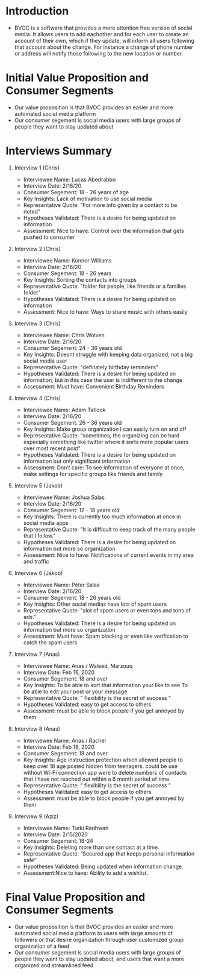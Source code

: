 # Introduction
* BVOC is a software that provides a more attention free version of social media. It allows users to add eachother and for each 
user to create an account of their own, which if they update, will inform all users following that account about the change. 
For instance a change of phone number or address will notify those following to the new location or number.

# Initial Value Proposition and Consumer Segments
* Our value proposition is that BVOC provides an easier and more automated social media platform
* Our consumer segement is social media users with large groups of people they want to stay updated about

# Interviews Summary
1. Interview 1 (Chris)
   * Interviewee Name: Lucas Abedrabbo 
   * Interview Date: 2/16/20
   * Consumer Segement: 18 - 26 years of age
   * Key Insights: Lack of motivation to use social media
   * Representative Quote: "For more info given by a contact to be noted"
   * Hypotheses Validated: There is a desire for being updated on information
   * Assessment: Nice to have: Control over the information that gets pushed to consumer

2. Interview 2 (Chris)
   * Interviewee Name: Konnor Williams
   * Interview Date: 2/16/20
   * Consumer Segement: 18 - 26 years
   * Key Insights: Sorting the contacts into groups
   * Representative Quote: "folder for people, like friends or a families folder"
   * Hypotheses Validated: There is a desire for being updated on information
   * Assessment: Nice to have: Ways to share music with others easily
 
3. Interview 3 (Chris)
   * Interviewee Name: Chris Wolven
   * Interview Date: 2/16/20
   * Consumer Segement: 24 - 36 years old
   * Key Insights: Doesnt struggle with keeping data organized, not a big social media user
   * Representative Quote: "definately birthday reminders"
   * Hypotheses Validated: There is a desire for being updated on information, but in this case the user is indifferent to the change
   * Assessment: Must have: Convenient Birthday Reminders 
   
4. Interview 4 (Chris) 
   * Interviewee Name: Adam Tatlock
   * Interview Date: 2/16/20
   * Consumer Segement: 26 - 36 years old
   * Key Insights: Make group organization I can easily turn on and off
   * Representative Quote: "sometimes, the organizing can be hard especially something like twitter where it sorts more popular users over most recent post" 
   * Hypotheses Validated: There is a desire for being updated on information but only significant information
   * Assessment: Don’t care: To see information of everyone at once, make settings for specific groups like friends and family
 
5. Interview 5 (Jakob)
   * Interviewee Name: Joshua Salas
   * Interview Date: 2/16/20
   * Consumer Segement: 12 - 18 years old
   * Key Insights: There is currently too much information at once in social media apps
   * Representative Quote: "It is difficult to keep track of the many people that I follow."
   * Hypotheses Validated: There is a desire for being updated on information but more so organization
   * Assessment: Nice to have: Notifications of current events in my area and traffic
 
6. Interview 6 (Jakob) 
   * Interviewee Name: Peter Salas
   * Interview Date: 2/16/20
   * Consumer Segement: 18 - 26 years old
   * Key Insights: Other social medias have lots of spam users
   * Representative Quote: "alot of spam users or even tons and tons of ads."
   * Hypotheses Validated: There is a desire for being updated on information but more so organization
   * Assessment: Must have: Spam blocking or even like verification to catch the spam users
 
7. Interview 7 (Anas) 
   * Interviewee Name: Anas / Waleed, Marzouq 
   * Interview Date: Feb 16, 2020
   * Consumer Segement: 18 and over 
   * Key Insights: 
    To be able to sort that information your like to see 
    To be able to edit your post or your message
   * Representative Quote: " flexibility is the secret of success "
   * Hypotheses Validated: easy to get access to others
   * Assessment: must be able to block people if you get annoyed by them

 
8. Interview 8 (Anas)
   * Interviewee Name: Anas / Rachel 
   * Interview Date: Feb 16, 2020
   * Consumer Segement: 18 and over 
   * Key Insights: Age instruction protection which allowed people to keep over 18 age posted hidden from teenagers. could be use without Wi-Fi connection app were to delete numbers of contacts that I have not reached out within a 6 month period of time
   * Representative Quote: " flexibility is the secret of success "
   * Hypotheses Validated: easy to get access to others
   * Assessment: must be able to block people if you get annoyed by them

 
9. Interview 9 (Aziz)
   * Interviewee Name: Turki Radhwan
   * Interview Date: 2/15/2020
   * Consumer Segement: 18-24
   * Key Insights: Deleting more than one contact at a time.
   * Representative Quote: “Secured app that keeps personal information safe”
   * Hypotheses Validated: Being updated when information change. 
   * Assessment:Nice to have: Ability to add a wishlist.

 
# Final Value Proposition and Consumer Segments
* Our value proposition is that BVOC provides an easier and more automated social media platform to users with large amounts of followers or that desire organization through user customized group organization of a feed
* Our consumer segement is social media users with large groups of people they want to stay updated about, and users that want a more organized and streamlined feed
